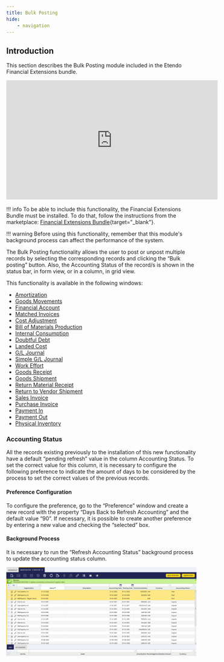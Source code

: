 ```yaml
---
title: Bulk Posting
hide:
    - navigation
---
```


## **Introduction**

This section describes the Bulk Posting module included in the Etendo Financial Extensions bundle.

<iframe width="560" height="315" src="https://www.youtube.com/embed/mgE-NnDLlA0" title="YouTube video player" frameborder="0" allow="accelerometer; autoplay; clipboard-write; encrypted-media; gyroscope; picture-in-picture; web-share" allowfullscreen></iframe>

!!! info
    To be able to include this functionality, the Financial Extensions Bundle must be installed. To do that, follow the instructions from the marketplace: [Financial Extensions Bundle](https://marketplace.etendo.cloud/#/product-details?module=9876ABEF90CC4ABABFC399544AC14558){target="_blank"}.

!!! warning
    Before using this functionality, remember that this module's background process can affect the performance of the system.

The Bulk Posting functionality allows the user to post or unpost multiple records by selecting the corresponding records and clicking the “Bulk posting” button. Also, the Accounting Status of the record/s is shown in the status bar, in form view, or in a column, in grid view.

This functionality is available in the following windows:

- [Amortization](/user-guide/etendo-classic/basic-features/financial-management/assets/overview/#bulk-posting)
- [Goods Movements](/user-guide/etendo-classic/basic-features/warehouse-management/transactions/#bulk-posting_1)
- [Financial Account](/user-guide/etendo-classic/basic-features/financial-management/receivables-and-payables/transactions/#bulk-posting_2)
- [Matched Invoices](/user-guide/etendo-classic/basic-features/procurement-management/transactions/#bulk-posting_2)
- [Cost Adjustment](/user-guide/etendo-classic/basic-features/warehouse-management/transactions/#bulk-posting_3)
- [Bill of Materials Production](/user-guide/etendo-classic/basic-features/warehouse-management/transactions/#bulk-posting_2)
- [Internal Consumption](/user-guide/etendo-classic/basic-features/production-management/transactions/#bulk-posting_1)
- [Doubtful Debt](/user-guide/etendo-classic/basic-features/financial-management/receivables-and-payables/transactions/#bulk-posting_3)
- [Landed Cost](/user-guide/etendo-classic/basic-features/procurement-management/transactions/#bulk-posting_4)
- [G/L Journal](/user-guide/etendo-classic/basic-features/financial-management/accounting/transactions/#bulk-posting_1)
- [Simple G/L Journal](/user-guide/etendo-classic/basic-features/financial-management/accounting/transactions/#bulk-posting)
- [Work Effort](/user-guide/etendo-classic/basic-features/production-management/transactions/#bulk-posting)
- [Goods Receipt](/user-guide/etendo-classic/basic-features/procurement-management/transactions/#bulk-posting)
- [Goods Shipment](/user-guide/etendo-classic/basic-features/sales-management/transactions/#bulk-posting)
- [Return Material Receipt](/user-guide/etendo-classic/basic-features/sales-management/transactions/#bulk-posting_1)
- [Return to Vendor Shipment](/user-guide/etendo-classic/basic-features/procurement-management/transactions/#bulk-posting_3)
- [Sales Invoice](/user-guide/etendo-classic/basic-features/sales-management/transactions/#bulk-posting_2)
- [Purchase Invoice](/user-guide/etendo-classic/basic-features/procurement-management/transactions/#bulk-posting_1)
- [Payment In](/user-guide/etendo-classic/basic-features/financial-management/receivables-and-payables/transactions/#bulk-posting_1)
- [Payment Out](/user-guide/etendo-classic/basic-features/financial-management/receivables-and-payables/transactions/#bulk-posting)
- [Physical Inventory](/user-guide/etendo-classic/basic-features/warehouse-management/transactions/#bulk-posting)


### Accounting Status

All the records existing previously to the installation of this new functionality have a default “pending refresh” value in the column Accounting Status. To set the correct value for this column, it is necessary to configure the following preference to indicate the amount of days to be considered by the process to set the correct values of the previous records.

#### Preference Configuration

To configure the preference, go to the “Preference” window and create a new record with the property “Days Back to Refresh Accounting” and the default value “90”. If necessary, it is possible to create another preference by entering a new value and checking the “selected” box.

#### Background Process

It is necessary to run the “Refresh Accounting Status” background process to update the accounting status column.

![](/assets/drive/17KafE0qvtuAe21aVvs7mDN58V_BCDScO.png)